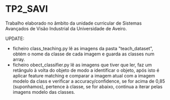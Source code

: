 # TP2_SAVI
Trabalho elaborado no âmbito da unidade curricular de Sistemas Avançados de Visão Industrial da Universidade de Aveiro.


UPDATE:
 - ficheiro class_teaching.py lê as imagens da pasta "teach_dataset", obtém o nome da classe de cada imagem e guarda as classes num array.
 - ficheiro obect_classifier.py lê as imagens que tiver que ler, faz um retângulo à volta do objeto de modo a identificar o objeto, após isto
 é aplicar feature matching e comparar a imagem atual com a imagem modelo da class e verificar a accuracy/confidence, se for acima de 0,85 (suponhamos), pertence à classe, se for abaixo, continua a iterar pelas imagens modelo das classes. 

